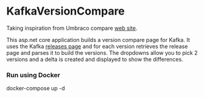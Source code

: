 KafkaVersionCompare
=================
Taking inspiration from Umbraco compare [web site](https://our.umbraco.com/download/releases/compare).

This asp.net core application builds a version compare page for Kafka. It uses the Kafka [releases page](https://archive.apache.org/dist/kafka/) and for each version
retrieves the release page and parses it to build the versions.  The dropdowns allow you to pick 2 versions and a delta is created and displayed to show the differences.

### Run using Docker ###
docker-compose up -d
